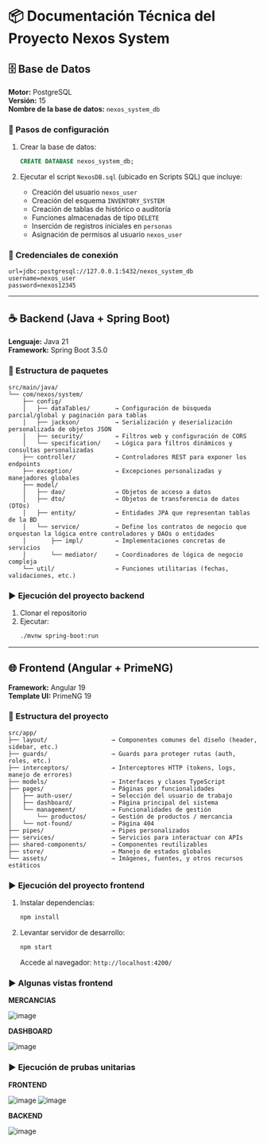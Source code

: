 
# 📦 Documentación Técnica del Proyecto Nexos System

## 🗄️ Base de Datos

**Motor:** PostgreSQL  
**Versión:** 15  
**Nombre de la base de datos:** `nexos_system_db`  

### 🔧 Pasos de configuración

1. Crear la base de datos:
   ```sql
   CREATE DATABASE nexos_system_db;
   ```

2. Ejecutar el script `NexosDB.sql` (ubicado en Scripts SQL) que incluye:
   - Creación del usuario `nexos_user`
   - Creación del esquema `INVENTORY_SYSTEM`
   - Creación de tablas de histórico o auditoría
   - Funciones almacenadas de tipo `DELETE`
   - Inserción de registros iniciales en `personas`
   - Asignación de permisos al usuario `nexos_user`

### 🔐 Credenciales de conexión

```
url=jdbc:postgresql://127.0.0.1:5432/nexos_system_db  
username=nexos_user  
password=nexos12345  
```

---

## ☕ Backend (Java + Spring Boot)

**Lenguaje:** Java 21  
**Framework:** Spring Boot 3.5.0  

### 📁 Estructura de paquetes

```
src/main/java/
└── com/nexos/system/
    ├── config/
    │   ├── dataTables/       → Configuración de búsqueda parcial/global y paginación para tablas
    │   ├── jackson/          → Serialización y deserialización personalizada de objetos JSON
    │   ├── security/         → Filtros web y configuración de CORS
    │   └── specification/    → Lógica para filtros dinámicos y consultas personalizadas
    ├── controller/           → Controladores REST para exponer los endpoints
    ├── exception/            → Excepciones personalizadas y manejadores globales
    ├── model/
    │   ├── dao/              → Objetos de acceso a datos
    │   ├── dto/              → Objetos de transferencia de datos (DTOs)
    │   ├── entity/           → Entidades JPA que representan tablas de la BD
    │   └── service/          → Define los contratos de negocio que orquestan la lógica entre controladores y DAOs o entidades
    │       ├── impl/         → Implementaciones concretas de servicios
    │       └── mediator/     → Coordinadores de lógica de negocio compleja
    └── util/                 → Funciones utilitarias (fechas, validaciones, etc.)
```

### ▶️ Ejecución del proyecto backend

1. Clonar el repositorio
3. Ejecutar:
   ```bash
   ./mvnw spring-boot:run
   ```
---

## 🌐 Frontend (Angular + PrimeNG)

**Framework:** Angular 19  
**Template UI:** PrimeNG 19

### 📁 Estructura del proyecto

```
src/app/
├── layout/                  → Componentes comunes del diseño (header, sidebar, etc.)
├── guards/                  → Guards para proteger rutas (auth, roles, etc.)
├── interceptors/            → Interceptores HTTP (tokens, logs, manejo de errores)
├── models/                  → Interfaces y clases TypeScript
├── pages/                   → Páginas por funcionalidades
│   ├── auth-user/           → Selección del usuario de trabajo
│   ├── dashboard/           → Página principal del sistema
│   └── management/          → Funcionalidades de gestión
│       └── productos/       → Gestión de productos / mercancia
│   └── not-found/           → Página 404
├── pipes/                   → Pipes personalizados
├── services/                → Servicios para interactuar con APIs
├── shared-components/       → Componentes reutilizables
├── store/                   → Manejo de estados globales
└── assets/                  → Imágenes, fuentes, y otros recursos estáticos
```

### ▶️ Ejecución del proyecto frontend

1. Instalar dependencias:
   ```bash
   npm install
   ```

2. Levantar servidor de desarrollo:
   ```bash
   npm start
   ```

   Accede al navegador: `http://localhost:4200/`



### ▶️ Algunas vistas frontend
**MERCANCIAS**

![image](https://github.com/user-attachments/assets/023719b2-d63c-4a8f-b934-4698295e8376)


**DASHBOARD**

![image](https://github.com/user-attachments/assets/6c059d26-e808-425e-b8f0-ccd87ad85d7d)


### ▶️ Ejecución de prubas unitarias
**FRONTEND**

![image](https://github.com/user-attachments/assets/792f8f48-4e0e-4db3-b64a-910edfbd8829)
![image](https://github.com/user-attachments/assets/5437946b-0315-4711-9d75-d4cbf68e4794)


**BACKEND**

![image](https://github.com/user-attachments/assets/3fa97106-e2ff-4be5-869f-b839258a36f3)

